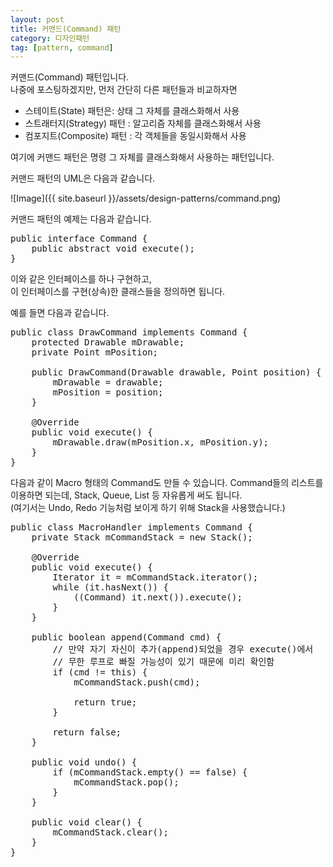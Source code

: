 ```yaml
---
layout: post
title: 커맨드(Command) 패턴
category: 디자인패턴
tag: [pattern, command]
---
```


커맨드(Command) 패턴입니다.  
나중에 포스팅하겠지만, 먼저 간단히 다른 패턴들과 비교하자면

* 스테이트(State) 패턴은: 상태 그 자체를 클래스화해서 사용
* 스트래터지(Strategy) 패턴 : 알고리즘 자체를 클래스화해서 사용
* 컴포지트(Composite) 패턴 : 각 객체들을 동일시화해서 사용 

여기에 커맨드 패턴은 명령 그 자체를 클래스화해서 사용하는 패턴입니다.

커맨드 패턴의 UML은 다음과 같습니다.

![Image]({{ site.baseurl }}/assets/design-patterns/command.png) 

커맨드 패턴의 예제는 다음과 같습니다.

<pre class="prettyprint">
public interface Command {
	public abstract void execute();
}
</pre>

이와 같은 인터페이스를 하나 구현하고,  
이 인터페이스를 구현(상속)한 클래스들을 정의하면 됩니다.

예를 들면 다음과 같습니다.

<pre class="prettyprint">
public class DrawCommand implements Command {
	protected Drawable mDrawable;
	private Point mPosition;

	public DrawCommand(Drawable drawable, Point position) {
		mDrawable = drawable;
		mPosition = position;
	}

	@Override
	public void execute() {
		mDrawable.draw(mPosition.x, mPosition.y);
	}
}
</pre>

다음과 같이 Macro 형태의 Command도 만들 수 있습니다.
Command들의 리스트를 이용하면 되는데, Stack, Queue, List 등 자유롭게 써도 됩니다.  
(여기서는 Undo, Redo 기능처럼 보이게 하기 위해 Stack을 사용했습니다.)

<pre class="prettyprint lang-java">
public class MacroHandler implements Command {
	private Stack<Command> mCommandStack = new Stack<Command>();

	@Override
	public void execute() {
		Iterator<Command> it = mCommandStack.iterator();
		while (it.hasNext()) {
			((Command) it.next()).execute();
		}
	}

	public boolean append(Command cmd) {
		// 만약 자기 자신이 추가(append)되었을 경우 execute()에서
		// 무한 루프로 빠질 가능성이 있기 때문에 미리 확인함
		if (cmd != this) {
			mCommandStack.push(cmd);

			return true;
		}

		return false;
	}

	public void undo() {
		if (mCommandStack.empty() == false) {
			mCommandStack.pop();
		}
	}

	public void clear() {
		mCommandStack.clear();
	}
}
</pre>